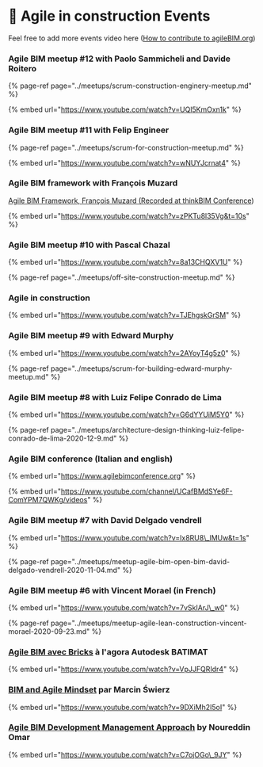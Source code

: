 # 📅 Agile in construction Events

Feel free to add more events video here \([How to contribute to agileBIM.org](../agile-bim-community/contribute.md)\) 

### Agile BIM meetup \#12 with Paolo Sammicheli and Davide  Roitero

{% page-ref page="../meetups/scrum-construction-enginery-meetup.md" %}

{% embed url="https://www.youtube.com/watch?v=UQl5KmOxn1k" %}

### Agile BIM meetup \#11 with Felip Engineer

{% page-ref page="../meetups/scrum-for-construction-meetup.md" %}

{% embed url="https://www.youtube.com/watch?v=wNUYJcrnat4" %}



### Agile BIM framework with François Muzard

 [Agile BIM Framework, François Muzard \(Recorded at thinkBIM Conference](https://www.youtube.com/watch?v=zPKTu8l35Vg&t=10s&ab_channel=SOBECTVatLeedsBeckettUniversity)\)

{% embed url="https://www.youtube.com/watch?v=zPKTu8l35Vg&t=10s" %}

### Agile BIM meetup \#10 with Pascal Chazal

{% embed url="https://www.youtube.com/watch?v=8a13CHQXV1U" %}

{% page-ref page="../meetups/off-site-construction-meetup.md" %}

### Agile in construction 

{% embed url="https://www.youtube.com/watch?v=TJEhgskGrSM" %}

### Agile BIM meetup \#9 with Edward Murphy

{% embed url="https://www.youtube.com/watch?v=2AYoyT4g5z0" %}

{% page-ref page="../meetups/scrum-for-building-edward-murphy-meetup.md" %}

### Agile BIM meetup \#8 with Luiz Felipe Conrado de Lima

{% embed url="https://www.youtube.com/watch?v=G6dYYUiM5Y0" %}

{% page-ref page="../meetups/architecture-design-thinking-luiz-felipe-conrado-de-lima-2020-12-9.md" %}

### Agile BIM conference \(Italian and english\)

{% embed url="https://www.agilebimconference.org" %}

{% embed url="https://www.youtube.com/channel/UCafBMdSYe6F-ComYPM7QWKg/videos" %}

### Agile BIM meetup \#7 with David Delgado vendrell

{% embed url="https://www.youtube.com/watch?v=Ix8RU8\_lMUw&t=1s" %}

{% page-ref page="../meetups/meetup-agile-bim-open-bim-david-delgado-vendrell-2020-11-04.md" %}

### Agile BIM meetup \#6 with Vincent Morael \(in French\)

{% embed url="https://www.youtube.com/watch?v=7vSkIArJ\_w0" %}

{% page-ref page="../meetups/meetup-agile-lean-construction-vincent-morael-2020-09-23.md" %}

### [Agile BIM avec Bricks](https://www.youtube.com/watch?v=VpJJFQRIdr4) à l'agora Autodesk BATIMAT

{% embed url="https://www.youtube.com/watch?v=VpJJFQRIdr4" %}

###  [BIM and Agile Mindset](https://www.youtube.com/watch?v=9DXiMh2I5oI) par Marcin Świerz

{% embed url="https://www.youtube.com/watch?v=9DXiMh2I5oI" %}

### [Agile BIM Development Management Approach](https://www.youtube.com/watch?v=C7ojOGo_9JY) by Noureddin Omar

{% embed url="https://www.youtube.com/watch?v=C7ojOGo\_9JY" %}



